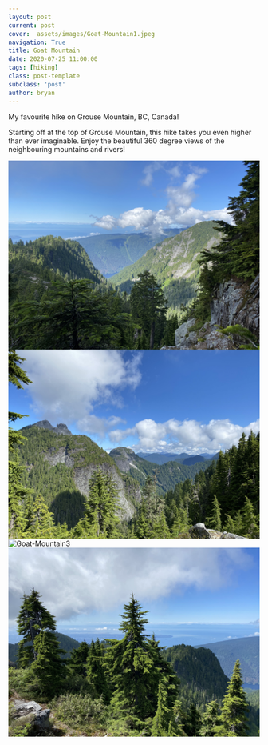 ```yaml
---
layout: post
current: post
cover:  assets/images/Goat-Mountain1.jpeg
navigation: True
title: Goat Mountain
date: 2020-07-25 11:00:00
tags: [hiking]
class: post-template
subclass: 'post'
author: bryan
---
```


My favourite hike on Grouse Mountain, BC, Canada!

Starting off at the top of Grouse Mountain, this hike takes you even higher than ever imaginable. Enjoy the beautiful 360 degree views of the neighbouring mountains and rivers!

<img max-width="100vw" align="center" src="https://github.com/bryanyu1/blog/blob/gh-pages/assets/images/Goat-Mountain1.jpeg?raw=true" alt="Goat-Mountain1">

<img max-width="100vw" align="center" src="https://github.com/bryanyu1/blog/blob/gh-pages/assets/images/Goat-Mountain2.jpeg?raw=true" alt="Goat-Mountain2">

<img max-width="100vw" align="center" src="https://github.com/bryanyu1/blog/blob/gh-pages/assets/images/Goat-Mountain3.jpeg?raw=true" alt="Goat-Mountain3">

<img max-width="100vw" align="center" src="https://github.com/bryanyu1/blog/blob/gh-pages/assets/images/Goat-Mountain4.jpeg?raw=true" alt="Goat-Mountain4">
